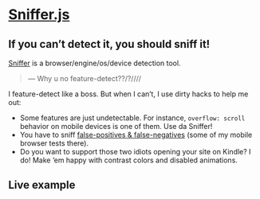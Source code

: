 # [Sniffer.js](https://github.com/wilddeer/Sniffer)

## If you can’t detect it, you should sniff it!

[Sniffer](https://github.com/wilddeer/Sniffer) is a browser/engine/os/device detection tool.

> — Why u no feature-detect??/?////

I feature-detect like a boss. But when I can’t, I use dirty hacks to help me out:

- Some features are just undetectable. For instance, `overflow: scroll` behavior on mobile devices is one of them. Use da Sniffer!
- You have to sniff [false-positives & false-negatives](https://docs.google.com/spreadsheet/ccc?key=0AjA1cIs8C8MGdFdyQ0lMQnhMbHJEeVZpMW9XejhzU2c&usp=sharing) (some of my mobile browser tests there).
- Do you want to support those two idiots opening your site on Kindle? I do! Make ’em happy with contrast colors and disabled animations.

## Live example

<pre><code id="test_console"></code></pre>

<script src="/js/sniffer.min.js"></script>
<script>
(function () {
	const consoleBlock = document.getElementById('test_console');

	function sanitize (text) {
		text = text.toString();
        text = text.replace(/&/g, '&amp;'); //before other sanitize replaces!
        text = text.replace(/</g, '&lt;');
        text = text.replace(/>/g, '&gt;');
        text = text.replace(/"/g, '&quot;');
        text = text.replace(/'/g, '&#39;');

        return text;
    }

    const elements = [];

    elements.push([
    	'navigator.userAgent',
    	navigator.userAgent
    ]);
	elements.push([
		'Sniff.os.name',
		Sniff.os.name
	]);
	elements.push([
		'Sniff.os.fullName',
		Sniff.os.fullName
	]);
	elements.push([
		'Sniff.os.version',
		Sniff.os.version
	]);
	if (Sniff.os.versionName) {
		elements.push([
			'Sniff.os.versionName',
			Sniff.os.versionName
		]);
	}
	elements.push([
		'Sniff.browser.name',
		Sniff.browser.name
	]);
	elements.push([
		'Sniff.browser.fullName',
		Sniff.browser.fullName
	]);
	elements.push([
		'Sniff.browser.engine',
		Sniff.browser.engine
	]);
	elements.push([
		'Sniff.browser.version',
		Sniff.browser.version
	]);

	for (let prop in Sniff.features) {
		elements.push([
			`Sniff.features.${prop}`,
			Sniff.features[prop]
		]);
	}

	consoleBlock.innerHTML = elements
		.map(([key, value]) => `<b>${sanitize(key)}</b>\n${sanitize(value)}`)
		.join('\n\n');
}());
</script>
